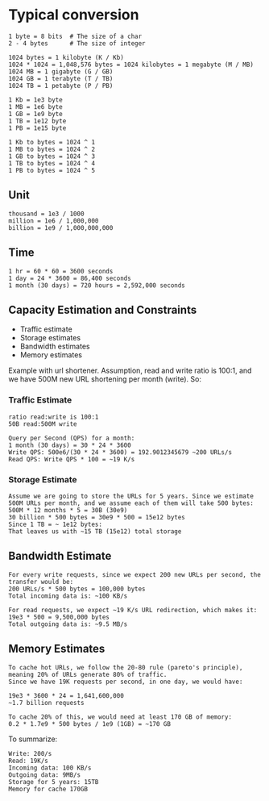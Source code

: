 # Typical conversion

```
1 byte = 8 bits  # The size of a char
2 - 4 bytes      # The size of integer

1024 bytes = 1 kilobyte (K / Kb) 
1024 * 1024 = 1,048,576 bytes = 1024 kilobytes = 1 megabyte (M / MB)
1024 MB = 1 gigabyte (G / GB)
1024 GB = 1 terabyte (T / TB)
1024 TB = 1 petabyte (P / PB)

1 Kb = 1e3 byte
1 MB = 1e6 byte
1 GB = 1e9 byte
1 TB = 1e12 byte
1 PB = 1e15 byte

1 Kb to bytes = 1024 ^ 1
1 MB to bytes = 1024 ^ 2
1 GB to bytes = 1024 ^ 3
1 TB to bytes = 1024 ^ 4
1 PB to bytes = 1024 ^ 5
```

## Unit

```
thousand = 1e3 / 1000
million = 1e6 / 1,000,000
billion = 1e9 / 1,000,000,000
```

## Time

```
1 hr = 60 * 60 = 3600 seconds
1 day = 24 * 3600 = 86,400 seconds
1 month (30 days) = 720 hours = 2,592,000 seconds
```

## Capacity Estimation and Constraints
- Traffic estimate
- Storage estimates
- Bandwidth estimates
- Memory estimates

Example with url shortener. Assumption, read and write ratio is 100:1, and we have 500M new URL shortening per month (write). So:

### Traffic Estimate
```
ratio read:write is 100:1
50B read:500M write 

Query per Second (QPS) for a month:
1 month (30 days) = 30 * 24 * 3600
Write QPS: 500e6/(30 * 24 * 3600) = 192.9012345679 ~200 URLs/s
Read QPS: Write QPS * 100 = ~19 K/s
```
### Storage Estimate
```
Assume we are going to store the URLs for 5 years. Since we estimate 500M URLs per month, and we assume each of them will take 500 bytes:
500M * 12 months * 5 = 30B (30e9)
30 billion * 500 bytes = 30e9 * 500 = 15e12 bytes
Since 1 TB = ~ 1e12 bytes:
That leaves us with ~15 TB (15e12) total storage
```

## Bandwidth Estimate

```
For every write requests, since we expect 200 new URLs per second, the transfer would be:
200 URLs/s * 500 bytes = 100,000 bytes
Total incoming data is: ~100 KB/s

For read requests, we expect ~19 K/s URL redirection, which makes it:
19e3 * 500 = 9,500,000 bytes
Total outgoing data is: ~9.5 MB/s
```

## Memory Estimates

```
To cache hot URLs, we follow the 20-80 rule (pareto's principle), meaning 20% of URLs generate 80% of traffic.
Since we have 19K requests per second, in one day, we would have:

19e3 * 3600 * 24 = 1,641,600,000
~1.7 billion requests

To cache 20% of this, we would need at least 170 GB of memory:
0.2 * 1.7e9 * 500 bytes / 1e9 (1GB) = ~170 GB
```

To summarize:
```
Write: 200/s
Read: 19K/s
Incoming data: 100 KB/s
Outgoing data: 9MB/s
Storage for 5 years: 15TB
Memory for cache 170GB
```
